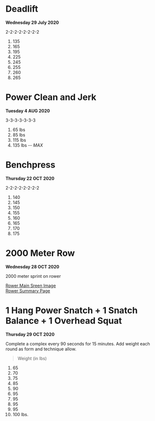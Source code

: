 # Deadlift

**Wednesday 29 July 2020**

2-2-2-2-2-2-2-2

1. 135
2. 165
3. 195
4. 225
5. 245
6. 255
7. 260
8. 265

# Power Clean and Jerk

**Tuesday 4 AUG 2020**

3-3-3-3-3-3-3

1. 65 lbs
2. 85 lbs
3. 115 lbs
4. 135 lbs -- *MAX*

# Benchpress

**Thursday 22 OCT 2020**

2-2-2-2-2-2-2-2

1. 140
2. 145
3. 150
4. 155
5. 160
6. 165
7. 170
8. 175

# 2000 Meter Row

**Wednesday 28 OCT 2020**

2000 meter sprint on rower

[Rower Main Sreen Image](img/IMG_1245.jpg)<br>
[Rower Summary Page](img/IMG_1246.jpg)

# 1 Hang Power Snatch + 1 Snatch Balance + 1 Overhead Squat

**Thursday 29 OCT 2020**

Complete a complex every 90 seconds for 15 minutes. Add weight each round as form and technique allow.  
> Weight (in lbs) 

1. 65
2. 70
3. 75
4. 85
5. 90
6. 95
7. 95
8. 95
9. 95
10. 100 lbs.
